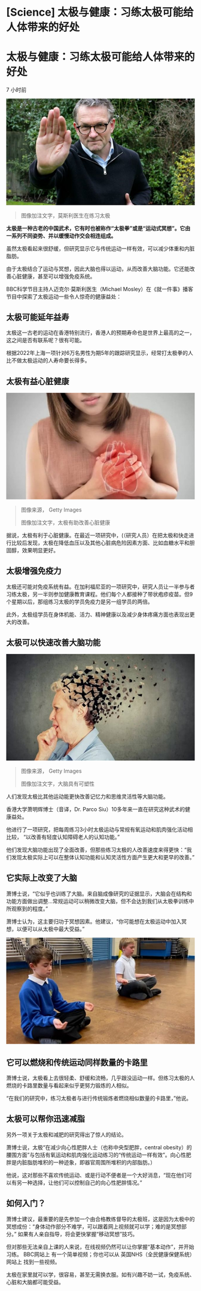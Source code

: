 # [Science] 太极与健康：习练太极可能给人体带来的好处

#  太极与健康：习练太极可能给人体带来的好处

7 小时前

![莫斯利医生](_128564535_06188d83-e989-452d-a215-59ba8a4d2a35.jpg)

> 图像加注文字，莫斯利医生在练习太极

**太极是一种古老的中国武术，它有时也被称作“太极拳”或是“运动式冥想”。它由一系列不同姿势、并以缓慢动作交会相连组成。**

虽然太极看起来很舒缓，但研究显示它与传统运动一样有效，可以减少体重和内脏脂肪。

由于太极结合了运动与冥想，因此大脑也得以运动，从而改善大脑功能。它还能改善心脏健康，甚至可以增强免疫系统。

BBC科学节目主持人迈克尔·莫斯利医生（Michael Mosley）在《就一件事》播客节目中探索了太极运动一些令人惊奇的健康益处：

##  太极可能延年益寿

太极这一古老的运动在香港特别流行，香港人的预期寿命也是世界上最高的之一，这之间是否有联系呢？很有可能。

根据2022年上海一项针对6万名男性为期5年的跟踪研究显示，经常打太极拳的人比不做太极运动的人寿命要长得多。

##  太极有益心脏健康

![心脏](_128564539_13b09ab0-a924-421d-ba68-da503da6740a.jpg)

> 图像来源，  Getty Images
>
> 图像加注文字，太极有助改善心脏健康

据说，太极有利于心脏健康。在最近一项研究中，(（研究人员）在把太极和快走进行比较后发现，太极在降低血压以及其他心脏病危险因素方面、比如血糖水平和胆固醇，效果明显更好。

##  太极增强免疫力

太极还可能对免疫系统有益。在加利福尼亚的一项研究中，研究人员让一半参与者习练太极，另一半则参加健康教育课程。他们每个人都接种了带状疱疹疫苗。但9个星期以后，那组练习太极的学员免疫力是另一组学员的两倍。

此外，太极组学员在身体机能、活力、精神健康以及减少身体疼痛方面也表现出更大的改善。

##  太极可以快速改善大脑功能

![大脑](_128564537_b155b9af-2528-4695-a6a4-c526873790b9.jpg)

> 图像来源，  Getty Images
>
> 图像加注文字，大脑具有可塑性

人们发现太极比其他运动能更快改善记忆力和思维灵活性等大脑功能。

香港大学萧明辉博士（音译，Dr. Parco Siu）10多年来一直在研究这种武术的健康益处。

他进行了一项研究，把每周练习3小时太极运动与常规有氧运动和肌肉强化活动相比较， “以改善有轻度认知障碍老人的认知功能。”

他们发现大脑功能出现了全面改善，但那些练习太极的人改善速度来得更快：“我们发现太极实际上可以在整体认知功能和认知灵活性方面产生更大和更早的改善。”

##  它实际上改变了大脑

萧博士说，“它似乎也训练了大脑。来自脑成像研究的证据显示，大脑会在结构和功能方面做出调整…常规运动可以稍微改变大脑，但不会达到我们从太极拳训练中所观察到的程度。”

萧博士认为，这主要归功于冥想因素。他建议，“你可能想在太极运动中加入冥想，以便可以从太极中最大受益。”

![冥想](_128564532_a075cb0c-2fab-4ac1-b031-691a7fc626e5.jpg)

##  它可以燃烧和传统运动同样数量的卡路里

萧博士说，太极看上去很轻柔、舒缓和流畅，几乎跟没运动一样。但练习太极的人燃烧的卡路里数量与看起来似乎更努力锻炼的人相似。

“在我们的研究中，练习太极者与进行传统锻炼者燃烧相似数量的卡路里，”他说。

##  太极可以帮你迅速减脂

另外一项关于太极和减肥的研究得出了惊人的结论。

萧博士说，太极“在减少向心性肥胖人士（也称中央型肥胖，central obesity）的腰围方面”与包括有氧运动和肌肉强化运动练习的“传统运动一样有效”。向心性肥胖是内脏脂肪堆积的一种迹象，即器官周围所堆积的内部脂肪。）

他说，这对那些不喜欢传统运动、或是行动不便者是一个大好消息，“现在他们可以有另一种选择，让他们可以控制自己的向心性肥胖情况。”

##  如何入门？

萧博士建议，最重要的是先参加一个由合格教练督导的太极班，这是因为太极中的冥想成份：“身体动作部分不难学，可以跟着网上视频就可以学；难的是冥想部分。” 如果有人亲自指导，将会更快掌握“移动冥想”技巧。

但对那些无法亲自上课的人来说，在线视频仍然可以让你掌握“基本动作”，并开始习练。 BBC网站上  有一个简单视频；你也可以从 英国NHS（全民健康保健系统）网站上  找到一些视频。

太极在家里就可以学，很容易，甚至无需换衣服。如有兴趣不妨一试，免疫系统、心脏和大脑都可能受益。


